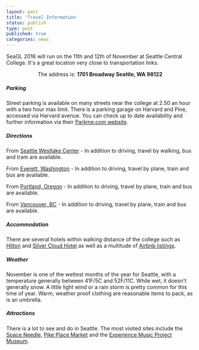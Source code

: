 ```yaml
---
layout: post
title: 'Travel Information'
status: publish
type: post
published: true
categories: news
---
```

SeaGL 2016 will run on the 11th and 12th of November at Seattle Central College. It's a great location very close to transportation links.

<center>The address is: <strong>1701 Broadway Seattle, WA 98122</strong> </center>

##### Parking
Street parking is available on many streets near the college at 2.50 an hour with a two hour max limit. 
There is a parking garage on Harvard and Pine, accessed via Harvard avenue. 
You can check up to date availability and further information via their [Parkme.com website](https://www.parkme.com/lot/24818/harvard-parking-garage-seattle-wa).


##### Directions
From [Seattle Westlake Center](https://www.google.com/maps/dir/Westlake+Center,+400+Pine+Street,+Seattle,+WA+98101/Seattle+Central+College,+1701+Broadway,+Seattle,+WA+98122/@47.6128396,-122.339169,15z/data=!3m1!4b1!4m14!4m13!1m5!1m1!1s0x54906ab4a5c286e5:0xc3134777cf5f660!2m2!1d-122.3376453!2d47.612022!1m5!1m1!1s0x54906accc351c149:0xdc1a5c338dd4395c!2m2!1d-122.3215118!2d47.6162774!3e0) - In addition to driving, travel by walking, bus and tram are available. 

From [Everett, Washington](https://www.google.com/maps/dir/Everett,+WA/Seattle+Central+College,+1701+Broadway,+Seattle,+WA+98122/@47.7783085,-122.5337744,10z/data=!3m1!4b1!4m14!4m13!1m5!1m1!1s0x5490006404f52f5b:0x72449f271b24790!2m2!1d-122.2020794!2d47.9789848!1m5!1m1!1s0x54906accc351c149:0xdc1a5c338dd4395c!2m2!1d-122.3215118!2d47.6162774!3e0) - In addition to driving, travel by plane, train and bus are available. 

From [Portland, Oregon](https://www.google.com/maps/dir/Portland,+OR/Seattle+Central+College,+1701+Broadway,+Seattle,+WA+98122/@46.5642999,-123.7221358,8z/data=!3m1!4b1!4m14!4m13!1m5!1m1!1s0x54950b0b7da97427:0x1c36b9e6f6d18591!2m2!1d-122.6764816!2d45.5230622!1m5!1m1!1s0x54906accc351c149:0xdc1a5c338dd4395c!2m2!1d-122.3215118!2d47.6162774!3e0) - In addition to driving, travel by plane, train and bus are available. 

From [Vancouver, BC](https://www.google.com/maps/dir/Vancouver,+BC,+Canada/Seattle+Central+College,+1701+Broadway,+Seattle,+WA+98122/@48.4376766,-123.7683956,8z/data=!3m1!4b1!4m14!4m13!1m5!1m1!1s0x548673f143a94fb3:0xbb9196ea9b81f38b!2m2!1d-123.1207375!2d49.2827291!1m5!1m1!1s0x54906accc351c149:0xdc1a5c338dd4395c!2m2!1d-122.3215118!2d47.6162774!3e3) - In addition to driving, travel by plane, train and bus are available. 

##### Accommodation
There are several hotels within walking distance of the college such as [Hilton](https://homewoodsuites3.hilton.com/en/hotels/washington/homewood-suites-by-hilton-seattle-conv-ctr-pike-street-SEAHMHW/index.html) and [Silver Cloud Hotel](https://www.silvercloud.com/seattlebroadway/) as well as a multitude of [Airbnb listings](https://www.airbnb.com/s/Seattle--WA?neighborhoods%5B%5D=Capitol+Hill&s_tag=6z6hLi3M). 

##### Weather
November is one of the wettest months of the year for Seattle, with a temperature generally between 41F/5C and 52F/11C. While wet, it doesn't generally snow. A little light wind or a rain storm is pretty common for this time of year. Warm, weather proof clothing are reasonable items to pack, as is an umbrella. 

##### Attractions
There is a lot to see and do in Seattle. The most visited sites include the [Space Needle](https://www.spaceneedle.com/home/), [Pike Place Market](http://pikeplacemarket.org/) and the [Experience Music Project Museum](https://empmuseum.org/). 






